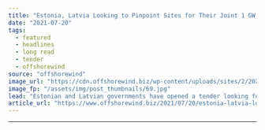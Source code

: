 ```yaml
---
title: "Estonia, Latvia Looking to Pinpoint Sites for Their Joint 1 GW Offshore Wind Project"
date: "2021-07-20"
tags: 
  - featured
  - headlines
  - long read
  - tender
  - offshorewind
source: "offshorewind"
image_url: "https://cdn.offshorewind.biz/wp-content/uploads/sites/2/2021/07/20165003/MHI-Vestas_illustration.jpg"
image_fp: "/assets/img/post_thumbnails/69.jpg"
lead: "Estonian and Latvian governments have opened a tender looking for services that will lead"
article_url: "https://www.offshorewind.biz/2021/07/20/estonia-latvia-looking-to-pinpoint-sites-for-their-joint-1-gw-offshore-wind-project/"
---
```


---
